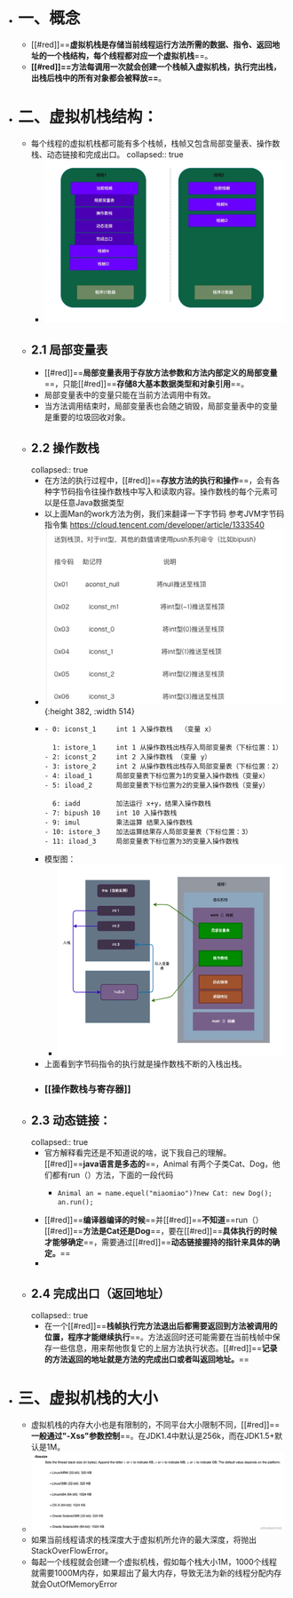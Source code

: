 - # 一、概念
	- [[#red]]==**虚拟机栈是存储当前线程运行方法所需的数据、指令、返回地址的一个栈结构，每个线程都对应一个虚拟机栈**==。
	- **[[#red]]==方法每调用一次就会创建一个栈帧入虚拟机栈，执行完出栈，出栈后栈中的所有对象都会被释放==**。
- # 二、虚拟机栈结构：
	- 每个线程的虚拟机栈都可能有多个栈帧，栈帧又包含局部变量表、操作数栈、动态链接和完成出口。
	  collapsed:: true
		- ![image.png](../assets/image_1684431292744_0.png)
	- ## 2.1 局部变量表
		- [[#red]]==**局部变量表用于存放方法参数和方法内部定义的局部变量**==，只能[[#red]]==**存储8大基本数据类型和对象引用**==。
		- 局部变量表中的变量只能在当前方法调用中有效。
		- 当方法调用结束时，局部变量表也会随之销毁，局部变量表中的变量是重要的垃圾回收对象。
	- ## 2.2 操作数栈
	  collapsed:: true
		- 在方法的执行过程中，[[#red]]==**存放方法的执行和操作**==，会有各种字节码指令往操作数栈中写入和读取内容。操作数栈的每个元素可以是任意Java数据类型
		- 以上面Man的work方法为例，我们来翻译一下字节码
		  参考JVM字节码指令集 https://cloud.tencent.com/developer/article/1333540
		- ![image.png](../assets/image_1684431318353_0.png){:height 382, :width 514}
		- ```
		  - 0: iconst_1     int 1 入操作数栈  （变量 x）
		      
		    1: istore_1     int 1 从操作数栈出栈存入局部变量表（下标位置：1）
		  - 2: iconst_2     int 2 入操作数栈 （变量 y）
		  - 3: istore_2     int 2 从操作数栈出栈存入局部变量表（下标位置：2）
		  - 4: iload_1      局部变量表下标位置为1的变量入操作数栈（变量x）
		  - 5: iload_2      局部变量表下标位置为2的变量入操作数栈（变量y）
		      
		    6: iadd         加法运行 x+y，结果入操作数栈
		  - 7: bipush 10    int 10 入操作数栈
		  - 9: imul         乘法运算 结果入操作数栈
		  - 10: istore_3    加法运算结果存人局部变量表（下标位置：3）
		  - 11: iload_3     局部变量表下标位置为3的变量入操作数栈
		  ```
		- 模型图：
			- ![image.png](../assets/image_1684431362180_0.png)
		- 上面看到字节码指令的执行就是操作数栈不断的入栈出栈。
		- ### [[操作数栈与寄存器]]
	- ## 2.3 动态链接：
	  collapsed:: true
		- 官方解释看完还是不知道说的啥，说下我自己的理解。[[#red]]==**java语言是多态的**==，Animal 有两个子类Cat、Dog，他们都有run（）方法，下面的一段代码
			- ```
			  Animal an = name.equel("miaomiao")?new Cat: new Dog();
			  an.run();
			  ```
		- [[#red]]==**编译器编译的时候**==并[[#red]]==**不知道**==run（）[[#red]]==**方法是Cat还是Dog**==，要在[[#red]]==**具体执行的时候才能够确定**==，需要通过[[#red]]==**动态链接握持的指针来具体的确定。**==
		-
	- ## 2.4 完成出口（返回地址）
	  collapsed:: true
		- 在一个[[#red]]==**栈帧执行完方法退出后都需要返回到方法被调用的位置，程序才能继续执行**==。方法返回时还可能需要在当前栈帧中保存一些信息，用来帮他恢复它的上层方法执行状态。[[#red]]==**记录的方法返回的地址就是方法的完成出口或者叫返回地址。**==
- # 三、虚拟机栈的大小
	- 虚拟机栈的内存大小也是有限制的，不同平台大小限制不同，[[#red]]==**一般通过"-Xss"参数控制**==。在JDK1.4中默认是256k，而在JDK1.5+默认是1M。
	- ![image.png](../assets/image_1684431504975_0.png)
	- 如果当前线程请求的栈深度大于虚拟机所允许的最大深度，将抛出StackOverFlowError。
	- 每起一个线程就会创建一个虚拟机栈，假如每个栈大小1M，1000个线程就需要1000M内存，如果超出了最大内存，导致无法为新的线程分配内存就会OutOfMemoryError